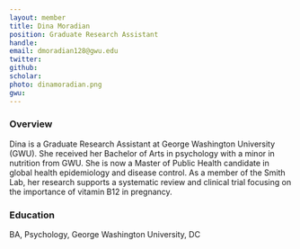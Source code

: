 ```yaml
---
layout: member
title: Dina Moradian
position: Graduate Research Assistant
handle: 
email: dmoradian128@gwu.edu
twitter:
github:
scholar: 
photo: dinamoradian.png
gwu: 
---
```


### Overview

Dina is a Graduate Research Assistant at George Washington University (GWU). She received her Bachelor of Arts in psychology with a minor in nutrition from GWU. She is now a Master of Public Health candidate in global health epidemiology and disease control. As a member of the Smith Lab, her research supports a systematic review and clinical trial focusing on the importance of vitamin B12 in pregnancy. 

### Education
BA, Psychology, George Washington University, DC